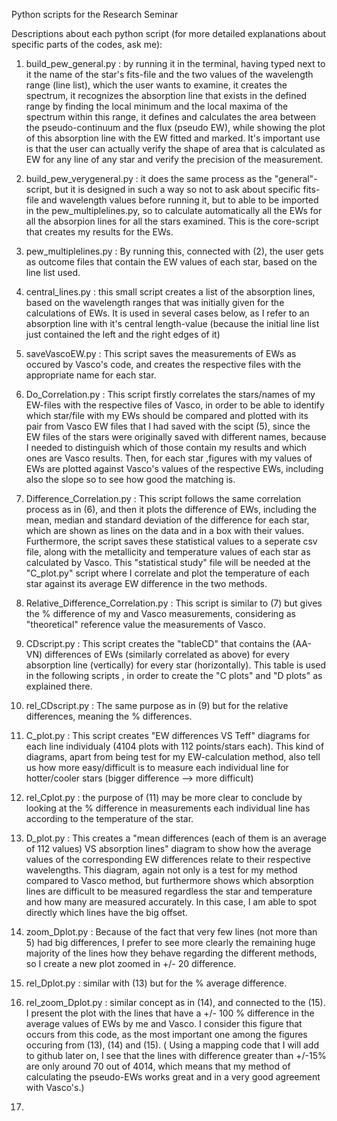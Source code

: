 Python scripts for the Research Seminar

Descriptions about each python script (for more detailed explanations about specific parts of the codes, ask me):

1) build_pew_general.py : by running it in the terminal, having typed next to it the name of the star's fits-file and the two values of the wavelength range (line list), which the user wants to examine, it creates the spectrum, it recognizes the absorption line that exists in the defined range by finding the local minimum and the local maxima of the spectrum within this range, it defines and calculates the area between the pseudo-continuum and the flux (pseudo EW), while showing the plot of this absorption line with the EW fitted and marked. It's important use is that the user can actually verify the shape of area that is calculated as EW for any line of any star and verify the precision of the measurement.

2) build_pew_verygeneral.py : it does the same process as the "general"-script, but it is designed in such a way so not to ask about specific fits-file and wavelength values before running it, but to able to be imported in the pew_multiplelines.py, so to calculate automatically all the EWs for all the absorpion lines for all the stars examined. This is the core-script that creates my results for the EWs.

3) pew_multiplelines.py : By running this, connected with (2), the user gets as outcome files that contain the EW values of each star, based on the line list used.

4) central_lines.py : this small script creates a list of the absorption lines, based on the wavelength ranges that was initially given for the calculations of EWs. It is used in several cases below, as I refer to an absorption line with it's central length-value (because the initial line list just contained the left and the right edges of it)

5) saveVascoEW.py : This script saves the measurements of EWs as occured by Vasco's code, and creates the respective files with the appropriate name for each star. 

6) Do_Correlation.py : This script firstly correlates the stars/names of my EW-files with the respective files of Vasco, in order to be able to identify which star/file with my EWs should be compared and plotted with its pair from Vasco EW files that I had saved with the scipt (5), since the EW files of the stars were originally saved with different names, because I needed to distinguish which of those contain my results and which ones are Vasco results. Then, for each star ,figures with my values of EWs are plotted against Vasco's values of the respective EWs, including also the slope so to see how good the matching is.

7) Difference_Correlation.py : This script follows the same correlation process as in (6), and then it plots the difference of EWs, including the mean, median and standard deviation of the difference for each star, which are shown as lines on the data and in a box with their values. Furthermore, the script saves these statistical values to a seperate csv file, along with the metallicity and temperature values of each star as calculated by Vasco. This "statistical study" file will be needed at the "C_plot.py" script where I correlate and plot the temperature of each star against its average EW difference in the two methods.

8) Relative_Difference_Correlation.py : This script is similar to (7) but gives the % difference of my and Vasco measurements, considering as "theoretical" reference value the measurements of Vasco.

9) CDscript.py : This script creates the "tableCD" that contains the (AA-VN) differences of EWs (similarly correlated as above) for every absorption line (vertically) for every star (horizontally). This table is used in the following scripts , in order to create the "C plots" and "D plots" as explained there.

10) rel_CDscript.py : The same purpose as in (9) but for the relative differences, meaning the % differences.

11) C_plot.py : This script creates "EW differences VS Teff" diagrams for each line individualy (4104 plots with 112 points/stars each). This kind of diagrams, apart from being test for my EW-calculation method, also tell us how more easy/difficult is to measure each individual line for hotter/cooler stars (bigger difference --> more difficult)

12) rel_Cplot.py : the purpose of (11) may be more clear to conclude by looking at the % difference in measurements each individual line has according to the temperature of the star. 

13) D_plot.py :  This creates a "mean differences (each of them is an average of 112 values) VS absorption lines" diagram to show how the average values of the corresponding EW differences relate to their respective wavelengths. This diagram, again not only is a test for my method compared to Vasco method, but furthermore shows which absorption lines are difficult to be
measured regardless the star and temperature and how many are measured accurately. In this case, I am able to spot directly which lines have the big offset.

14) zoom_Dplot.py : Because of the fact that very few lines (not more than 5) had big differences, I prefer to see more clearly the remaining huge majority of the lines how they behave regarding the different methods, so I create a new plot zoomed in +/- 20 difference.

15) rel_Dplot.py : similar with (13) but for the % average difference.

16) rel_zoom_Dplot.py : similar concept as in (14), and connected to the (15). I present the plot with the lines that have a +/- 100 % difference in the average values of EWs by me and Vasco. I consider this figure that occurs from this code, as the most important one among the figures occuring from (13), (14) and (15). 
( Using a mapping code that I will add to github later on, I see that the lines with difference greater than +/-15% are only around 70 out of 4014, which means that my method of calculating the pseudo-EWs works great and in a very good agreement with Vasco's.)

17) 













